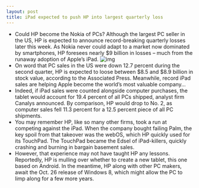 ```yaml
---
layout: post
title: iPad expected to push HP into largest quarterly loss
---
```

* Could HP become the Nokia of PCs? Although the largest PC seller in the US, HP is expected to announce record-breaking quarterly losses later this week. As Nokia never could adapt to a market now dominated by smartphones, HP foresees nearly $9 billion in losses – much from the runaway adoption of Apple’s iPad.
![img](http://media.idownloadblog.com/wp-content/uploads/2012/07/iPad-3-flat-photos-hand-pinch-zoom.jpg)
* On word that PC sales in the US were down 12.7 percent during the second quarter, HP is expected to loose between $8.5 and $8.9 billion in stock value, according to the Associated Press. Meanwhile, record iPad sales are helping Apple become the world’s most valuable company…
* Indeed, if iPad sales were counted alongside computer purchases, the tablet would account for 19.4 percent of all PCs shipped, analyst firm Canalys announced. By comparison, HP would drop to No. 2, as computer sales fell 11.3 percent for a 12.5 percent piece of all PC shipments.
* You may remember HP, like so many other firms, took a run at competing against the iPad. When the company bought failing Palm, the key spoil from that takeover was the webOS, which HP quickly used for its TouchPad. The TouchPad became the Edsel of iPad-killers, quickly crashing and burning in bargain basement sales.
* However, that experience may not have taught HP any lessons. Reportedly, HP is mulling over whether to create a new tablet, this one based on Android. In the meantime, HP along with other PC makers, await the Oct. 26 release of Windows 8, which might allow the PC to limp along for a few more years.

